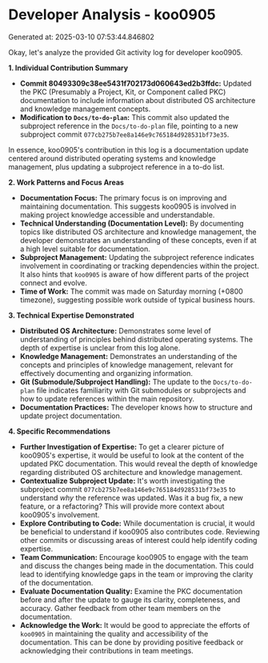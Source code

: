 # Developer Analysis - koo0905
Generated at: 2025-03-10 07:53:44.846802

Okay, let's analyze the provided Git activity log for developer koo0905.

**1. Individual Contribution Summary**

*   **Commit 80493309c38ee5431f702173d060643ed2b3ffdc:** Updated the PKC (Presumably a Project, Kit, or Component called PKC) documentation to include information about distributed OS architecture and knowledge management concepts.
*   **Modification to `Docs/to-do-plan`:** This commit also updated the subproject reference in the `Docs/to-do-plan` file, pointing to a new subproject commit `077cb275b7ee8a146e9c765184d928531bf73e35`.

In essence, koo0905's contribution in this log is a documentation update centered around distributed operating systems and knowledge management, plus updating a subproject reference in a to-do list.

**2. Work Patterns and Focus Areas**

*   **Documentation Focus:** The primary focus is on improving and maintaining documentation.  This suggests koo0905 is involved in making project knowledge accessible and understandable.
*   **Technical Understanding (Documentation Level):** By documenting topics like distributed OS architecture and knowledge management, the developer demonstrates an understanding of these concepts, even if at a high level suitable for documentation.
*   **Subproject Management:** Updating the subproject reference indicates involvement in coordinating or tracking dependencies within the project.  It also hints that `koo0905` is aware of how different parts of the project connect and evolve.
*   **Time of Work:**  The commit was made on Saturday morning (+0800 timezone), suggesting possible work outside of typical business hours.

**3. Technical Expertise Demonstrated**

*   **Distributed OS Architecture:** Demonstrates some level of understanding of principles behind distributed operating systems.  The depth of expertise is unclear from this log alone.
*   **Knowledge Management:** Demonstrates an understanding of the concepts and principles of knowledge management, relevant for effectively documenting and organizing information.
*   **Git (Submodule/Subproject Handling):** The update to the `Docs/to-do-plan` file indicates familiarity with Git submodules or subprojects and how to update references within the main repository.
*   **Documentation Practices:** The developer knows how to structure and update project documentation.

**4. Specific Recommendations**

*   **Further Investigation of Expertise:** To get a clearer picture of koo0905's expertise, it would be useful to look at the content of the updated PKC documentation.  This would reveal the depth of knowledge regarding distributed OS architecture and knowledge management.
*   **Contextualize Subproject Update:**  It's worth investigating the subproject commit `077cb275b7ee8a146e9c765184d928531bf73e35` to understand *why* the reference was updated.  Was it a bug fix, a new feature, or a refactoring?  This will provide more context about koo0905's involvement.
*   **Explore Contributing to Code:** While documentation is crucial, it would be beneficial to understand if koo0905 also contributes code.  Reviewing other commits or discussing areas of interest could help identify coding expertise.
*   **Team Communication:** Encourage koo0905 to engage with the team and discuss the changes being made in the documentation. This could lead to identifying knowledge gaps in the team or improving the clarity of the documentation.
*   **Evaluate Documentation Quality:** Examine the PKC documentation before and after the update to gauge its clarity, completeness, and accuracy.  Gather feedback from other team members on the documentation.
*   **Acknowledge the Work:** It would be good to appreciate the efforts of `koo0905` in maintaining the quality and accessibility of the documentation. This can be done by providing positive feedback or acknowledging their contributions in team meetings.
